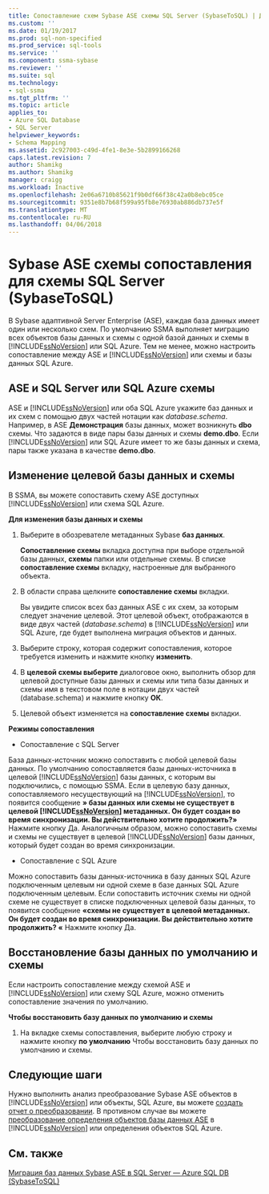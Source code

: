 ```yaml
---
title: Сопоставление схем Sybase ASE схемы SQL Server (SybaseToSQL) | Документы Microsoft
ms.custom: ''
ms.date: 01/19/2017
ms.prod: sql-non-specified
ms.prod_service: sql-tools
ms.service: ''
ms.component: ssma-sybase
ms.reviewer: ''
ms.suite: sql
ms.technology:
- sql-ssma
ms.tgt_pltfrm: ''
ms.topic: article
applies_to:
- Azure SQL Database
- SQL Server
helpviewer_keywords:
- Schema Mapping
ms.assetid: 2c927003-c49d-4fe1-8e3e-5b2899166268
caps.latest.revision: 7
author: Shamikg
ms.author: Shamikg
manager: craigg
ms.workload: Inactive
ms.openlocfilehash: 2e06a6710b85621f9b0df66f38c42a0b8ebc05ce
ms.sourcegitcommit: 9351e8b7b68f599a95fb8e76930ab886db737e5f
ms.translationtype: MT
ms.contentlocale: ru-RU
ms.lasthandoff: 04/06/2018
---
```

# <a name="mapping-sybase-ase-schemas-to-sql-server-schemas-sybasetosql"></a>Sybase ASE схемы сопоставления для схемы SQL Server (SybaseToSQL)
В Sybase адаптивной Server Enterprise (ASE), каждая база данных имеет один или несколько схем. По умолчанию SSMA выполняет миграцию всех объектов базы данных и схемы с одной базой данных и схемы в [!INCLUDE[ssNoVersion](../../includes/ssnoversion_md.md)] или SQL Azure. Тем не менее, можно настроить сопоставление между ASE и [!INCLUDE[ssNoVersion](../../includes/ssnoversion_md.md)] или схемы и базы данных SQL Azure.  
  
## <a name="ase-and-sql-server-or-sql-azure-schemas"></a>ASE и SQL Server или SQL Azure схемы  
ASE и [!INCLUDE[ssNoVersion](../../includes/ssnoversion_md.md)] или оба SQL Azure укажите баз данных и их схем с помощью двух частей нотации как *database.schema*. Например, в ASE **Демонстрация** базы данных, может возникнуть **dbo** схемы. Что задаются в виде пары базы данных и схемы **demo.dbo**. Если [!INCLUDE[ssNoVersion](../../includes/ssnoversion_md.md)] или SQL Azure имеет то же базы данных и схема, пары также указана в качестве **demo.dbo**.  
  
## <a name="modifying-the-target-database-and-schema"></a>Изменение целевой базы данных и схемы  
В SSMA, вы можете сопоставить схему ASE доступных [!INCLUDE[ssNoVersion](../../includes/ssnoversion_md.md)] или схема SQL Azure.  
  
**Для изменения базы данных и схемы**  
  
1.  Выберите в обозревателе метаданных Sybase **баз данных**.  
  
    **Сопоставление схемы** вкладка доступна при выборе отдельной базы данных, **схемы** папки или отдельные схемы. В списке **сопоставление схемы** вкладку, настроенные для выбранного объекта.  
  
2.  В области справа щелкните **сопоставление схемы** вкладки.  
  
    Вы увидите список всех баз данных ASE с их схем, за которым следует значение целевой. Этот целевой объект, отображаются в виде двух частей (*database.schema*) в [!INCLUDE[ssNoVersion](../../includes/ssnoversion_md.md)] или SQL Azure, где будет выполнена миграция объектов и данных.  
  
3.  Выберите строку, которая содержит сопоставления, которое требуется изменить и нажмите кнопку **изменить**.  
  
4.  В **целевой схемы выберите** диалоговое окно, выполнить обзор для целевой доступные базы данных и схемы или типа базы данных и схемы имя в текстовом поле в нотации двух частей (database.schema) и нажмите кнопку **ОК**.  
  
5.  Целевой объект изменяется на **сопоставление схемы** вкладки.  
  
**Режимы сопоставления**  
  
-   Сопоставление с SQL Server  
  
База данных-источник можно сопоставить с любой целевой базы данных. По умолчанию сопоставляется базы данных-источника в целевой [!INCLUDE[ssNoVersion](../../includes/ssnoversion_md.md)] базы данных, с которым вы подключились, с помощью SSMA. Если в целевую базу данных, сопоставляемого несуществующий на [!INCLUDE[ssNoVersion](../../includes/ssnoversion_md.md)], то появится сообщение **» базы данных или схемы не существует в целевой [!INCLUDE[ssNoVersion](../../includes/ssnoversion_md.md)] метаданных. Он будет создан во время синхронизации. Вы действительно хотите продолжить?»** Нажмите кнопку Да. Аналогичным образом, можно сопоставить схемы и схемы не существует в целевой [!INCLUDE[ssNoVersion](../../includes/ssnoversion_md.md)] базы данных, который будет создан во время синхронизации.  
  
-   Сопоставление с SQL Azure  
  
Можно сопоставить базы данных-источника в базу данных SQL Azure подключенным целевым ни одной схеме в базе данных SQL Azure подключенным целевым. Если сопоставить источник схемы ни одной схеме не существует в списке подключенных целевой базы данных, то появится сообщение **«схемы не существует в целевой метаданных. Он будет создан во время синхронизации. Вы действительно хотите продолжить? «** Нажмите кнопку Да.  
  
## <a name="reverting-to-the-default-database-and-schema"></a>Восстановление базы данных по умолчанию и схемы  
Если настроить сопоставление между схемой ASE и [!INCLUDE[ssNoVersion](../../includes/ssnoversion_md.md)] или схему SQL Azure, можно отменить сопоставление значения по умолчанию.  
  
**Чтобы восстановить базу данных по умолчанию и схемы**  
  
1.  На вкладке схемы сопоставления, выберите любую строку и нажмите кнопку **по умолчанию** Чтобы восстановить базу данных по умолчанию и схемы.  
  
## <a name="next-steps"></a>Следующие шаги  
Нужно выполнить анализ преобразование Sybase ASE объектов в [!INCLUDE[ssNoVersion](../../includes/ssnoversion_md.md)] или объекты, SQL Azure, вы можете [создать отчет о преобразовании](http://msdn.microsoft.com/en-us/eb996b7c-1eef-4f73-b5e6-2fa6faf7336c). В противном случае вы можете [преобразование определения объектов базы данных ASE](http://msdn.microsoft.com/en-us/509cb65d-2f54-427a-83d7-37919cc4e3e3) в [!INCLUDE[ssNoVersion](../../includes/ssnoversion_md.md)] или определения объектов SQL Azure.  
  
## <a name="see-also"></a>См. также  
[Миграция баз данных Sybase ASE в SQL Server — Azure SQL DB &#40;SybaseToSQL&#41;](../../ssma/sybase/migrating-sybase-ase-databases-to-sql-server-azure-sql-db-sybasetosql.md)  
  
